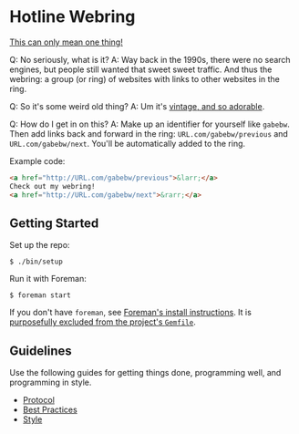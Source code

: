 # Hotline Webring

[This can only mean one thing!][video]

[video]: https://www.youtube.com/watch?v=uxpDa-c-4Mc

Q: No seriously, what is it?
A: Way back in the 1990s, there were no search engines, but people still wanted
   that sweet sweet traffic. And thus the webring: a group (or ring) of websites
   with links to other websites in the ring.

Q: So it's some weird old thing?
A: Um it's [vintage, and so adorable](https://www.youtube.com/watch?v=kfLSjobM9bg).

Q: How do I get in on this?
A: Make up an identifier for yourself like `gabebw`. Then add links back and
   forward in the ring: `URL.com/gabebw/previous` and `URL.com/gabebw/next`.
   You'll be automatically added to the ring.

Example code:

```html
<a href="http://URL.com/gabebw/previous">&larr;</a>
Check out my webring!
<a href="http://URL.com/gabebw/next">&rarr;</a>
```

## Getting Started

Set up the repo:

    $ ./bin/setup

Run it with Foreman:

    $ foreman start

If you don't have `foreman`, see [Foreman's install instructions][foreman]. It
is [purposefully excluded from the project's `Gemfile`][exclude].

[foreman]: https://github.com/ddollar/foreman
[exclude]: https://github.com/ddollar/foreman/pull/437#issuecomment-41110407

## Guidelines

Use the following guides for getting things done, programming well, and
programming in style.

* [Protocol](http://github.com/thoughtbot/guides/blob/master/protocol)
* [Best Practices](http://github.com/thoughtbot/guides/blob/master/best-practices)
* [Style](http://github.com/thoughtbot/guides/blob/master/style)

